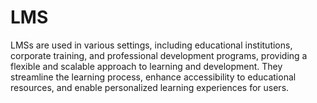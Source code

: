 # LMS
LMSs are used in various settings, including educational institutions, corporate training, and professional development programs, providing a flexible and scalable approach to learning and development. They streamline the learning process, enhance accessibility to educational resources, and enable personalized learning experiences for users.
